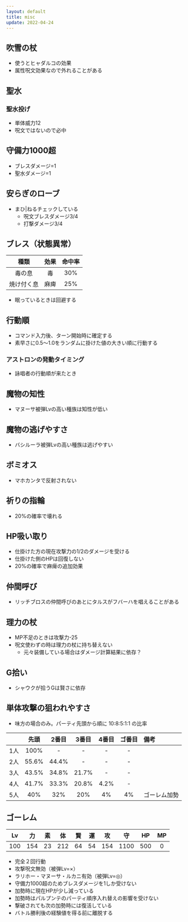 ```yaml
---
layout: default
title: misc
update: 2022-04-24
---
```



## 吹雪の杖

* 使うとヒャダルコの効果
* 属性呪文効果なので外れることがある

## 聖水

### 聖水投げ

* 単体威力12
* 呪文ではないので必中

## 守備力1000超

* ブレスダメージ=1
* 聖水ダメージ=1

## 安らぎのローブ

* まひ\|ねるチェックしている
	* 呪文ブレスダメージ3/4
	* 打撃ダメージ3/4

## ブレス（状態異常）

| 種類       | 効果 | 命中率|
|:----------:|:----:|:-----:|
| 毒の息     | 毒   |  30%  |
| 焼け付く息 | 麻痺 |  25%  |

* 眠っているときは回避する

## 行動順

* コマンド入力後、ターン開始時に確定する
* 素早さに0.5～1.0をランダムに掛けた値の大きい順に行動する

### アストロンの発動タイミング

* 詠唱者の行動順が来たとき

## 魔物の知性

* マヌーサ被弾Lvの高い種族は知性が低い

## 魔物の逃げやすさ

* バシルーラ被弾Lvの高い種族は逃げやすい

## ボミオス

* マホカンタで反射されない

## 祈りの指輪

* 20%の確率で壊れる

## HP吸い取り

* 仕掛けた方の現在攻撃力の1/2のダメージを受ける
* 仕掛けた側のHPは回復しない
* 20%の確率で麻痺の追加効果

## 仲間呼び

* リッチブロスの仲間呼びのあとにタルスがフバーハを唱えることがある

## 理力の杖

* MP不足のときは攻撃力-25
* 呪文使わずの時は理力の杖に持ち替えない
	* 元々装備している場合はダメージ計算結果に依存？

## G拾い

* シャウクが拾うGは賢さに依存

## 単体攻撃の狙われやすさ

* 味方の場合のみ。パーティ先頭から順に 10:8:5:1:1 の比率

|     | 先頭   | 2番目 | 3番目 | 4番目 |ゴ番目 | 備考         |
|:---:|:------:|:-----:|:-----:|:-----:|:-----:|:-------------|
| 1人 | 100%   |   -   |   -   |   -   |   -   |              |
| 2人 |  55.6% | 44.4% |   -   |   -   |   -   |              |
| 3人 |  43.5% | 34.8% | 21.7% |   -   |   -   |              |
| 4人 |  41.7% | 33.3% | 20.8% |  4.2% |   -   |              |
| 5人 |  40%   | 32%   | 20%   |  4%   |  4%   | ゴーレム加勢 |

## ゴーレム

| Lv  | 力  | 素 | 体  | 賢 | 運 | 攻  | 守   | HP  | MP |
|:---:|:---:|:--:|:---:|:--:|:--:|:---:|:----:|:---:|:--:|
| 100 | 154 | 23 | 212 | 64 | 54 | 154 | 1100 | 500 | 0  |

* 完全２回行動
* 攻撃呪文無効（被弾Lv=×）
* ラリホー・マヌーサ・ルカニ有効（被弾Lv=◎）
* 守備力1000超のためブレスダメージを1しか受けない
* 加勢時に現在HPが少し減っている
* 加勢時はパルプンテのパーティ順序入れ替えの影響を受けない
* 撃破されても次の加勢時には復活している
* バトル勝利後の経験値を得る前に離脱する
